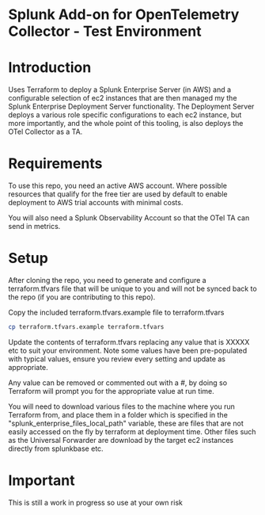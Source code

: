 # Splunk Add-on for OpenTelemetry Collector - Test Environment

# Introduction

Uses Terraform to deploy a Splunk Enterprise Server (in AWS) and a configurable selection of ec2 instances that are then managed my the Splunk Enterprise Deployment Server functionality.  The Deployment Server deploys a various role specific configurations to each ec2 instance, but more importantly, and the whole point of this tooling, is also deploys the OTel Collector as a TA.

# Requirements

To use this repo, you need an active AWS account. Where possible resources that qualify for the free tier are used by default to enable deployment to AWS trial accounts with minimal costs.

You will also need a Splunk Observability Account so that the OTel TA can send in metrics.

# Setup

After cloning the repo, you need to generate and configure a terraform.tfvars file that will be unique to you and will not be synced back to the repo (if you are contributing to this repo).

Copy the included terraform.tfvars.example file to terraform.tfvars

```bash
cp terraform.tfvars.example terraform.tfvars
```

Update the contents of terraform.tfvars replacing any value that is XXXXX etc to suit your environment.  Note some values have been pre-populated with typical values, ensure you review every setting and update as appropriate.

Any value can be removed or commented out with a #, by doing so Terraform will prompt you for the appropriate value at run time.

You will need to download various files to the machine where you run Terraform from, and place them in a folder which is specified in the "splunk_enterprise_files_local_path" variable, these are files that are not easily accessed on the fly by terraform at deployment time.  Other files such as the Universal Forwarder are download by the target ec2 instances directly from splunkbase etc.

# Important

This is still a work in progress so use at your own risk